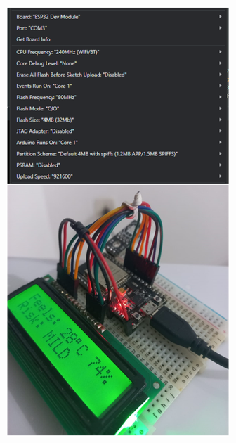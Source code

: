 ![alt text](https://github.com/renatohgrimes/heat_index/blob/main/settings.png?raw=true)
![alt text](https://github.com/renatohgrimes/heat_index/blob/main/project.jpg?raw=true)
